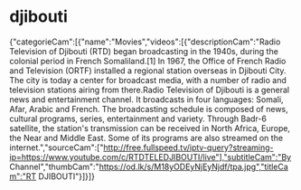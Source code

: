 # djibouti
{"categorieCam":[{"name":"Movies","videos":[{"descriptionCam":"Radio Television of Djibouti (RTD) began broadcasting in the 1940s, during the colonial period in French Somaliland.[1] In 1967, the Office of French Radio and Television (ORTF) installed a regional station overseas in Djibouti City. The city is today a center for broadcast media, with a number of radio and television stations airing from there.Radio Television of Djibouti is a general news and entertainment channel. It broadcasts in four languages: Somali, Afar, Arabic and French. The broadcasting schedule is composed of news, cultural programs, series, entertainment and variety. Through Badr-6 satellite, the station's transmission can be received in North Africa, Europe, the Near and Middle East. Some of its programs are also streamed on the internet.","sourceCam":["http://free.fullspeed.tv/iptv-query?streaming-ip=https://www.youtube.com/c/RTDTELEDJIBOUTI/live"],"subtitleCam":"By Channel","thumbCam":"https://od.lk/s/M18yODEyNjEyNjdf/tpa.jpg","titleCam":"RT DJIBOUTI"}]}]}
